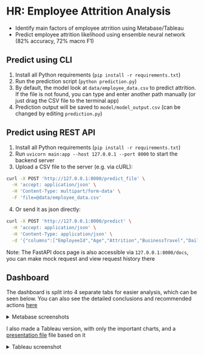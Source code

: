 # HR: Employee Attrition Analysis

- Identify main factors of employee atrrition using Metabase/Tableau
- Predict employee attrition likelihood using ensemble neural network (82% accuracy, 72% macro F1)

## Predict using CLI

1. Install all Python requirements (`pip install -r requirements.txt`)
2. Run the prediction script (`python prediction.py`)
3. By default, the model look at `data/employee_data.csv` to predict attrition. If the file is not found, you can type and enter another path manually (or just drag the CSV file to the terminal app)
4. Prediction output will be saved to `model/model_output.csv` (can be changed by editing `prediction.py`)

## Predict using REST API

1. Install all Python requirements (`pip install -r requirements.txt`)
2. Run `uvicorn main:app --host 127.0.0.1 --port 8000` to start the backend server
3. Upload a CSV file to the server (e.g. via cURL):
``` sh
curl -X POST 'http://127.0.0.1:8000/predict_file' \
  -H 'accept: application/json' \
  -H 'Content-Type: multipart/form-data' \
  -F 'file=@data/employee_data.csv'
```
4. Or send it as json directly:
``` sh
curl -X POST 'http://127.0.0.1:8000/predict' \
  -H 'accept: application/json' \
  -H 'Content-Type: application/json' \
  -d '{"columns":["EmployeeId","Age","Attrition","BusinessTravel","DailyRate","Department","DistanceFromHome","Education","EducationField","EmployeeCount","EnvironmentSatisfaction","Gender","HourlyRate","JobInvolvement","JobLevel","JobRole","JobSatisfaction","MaritalStatus","MonthlyIncome","MonthlyRate","NumCompaniesWorked","Over18","OverTime","PercentSalaryHike","PerformanceRating","RelationshipSatisfaction","StandardHours","StockOptionLevel","TotalWorkingYears","TrainingTimesLastYear","WorkLifeBalance","YearsAtCompany","YearsInCurrentRole","YearsSinceLastPromotion","YearsWithCurrManager"],"data":[[1,38,null,"Travel_Frequently",1444,"Human Resources",1,4,"Other",1,4,"Male",88,3,1,"Human Resources",2,"Married",2991,5224,0,"Y","Yes",11,3,2,80,1,7,2,3,6,2,1,2],[2,37,1,"Travel_Rarely",1141,"Research & Development",11,2,"Medical",1,1,"Female",61,1,2,"Healthcare Representative",2,"Married",4777,14382,5,"Y","No",15,3,1,80,0,15,2,1,1,0,0,0],[3,51,1,"Travel_Rarely",1323,"Research & Development",4,4,"Life Sciences",1,1,"Male",34,3,1,"Research Scientist",3,"Married",2461,10332,9,"Y","Yes",12,3,3,80,3,18,2,4,10,0,2,7]]}'
```

Note: The FastAPI docs page is also accessible via `127.0.0.1:8000/docs`, you can make mock request and view request history there

## Dashboard

The dashboard is split into 4 separate tabs for easier analysis, which can be seen below. You can also see the detailed conclusions and recommended actions [here](dashboard/README.md)

<details>
    <summary>Metabase screenshots</summary>
    <p align="center">
        <img style="border: 1px solid white;" src="preview/metabase_1.png"/>
        <img style="border: 1px solid white;" src="preview/metabase_2.png"/>
        <img style="border: 1px solid white;" src="preview/metabase_3.png"/>
        <img style="border: 1px solid white;" src="preview/metabase_4.png"/>
    </p>
</details>

I also made a Tableau version, with only the important charts, and a [presentation file](misc/HR%20Attrition.pdf) file based on it

<details>
    <summary>Tableau screenshot</summary>
    <p align="center">
        <img style="border: 1px solid white;" src="preview/tableau_1.png"/>
    </p>
</details>